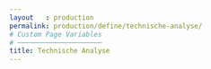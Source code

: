 ```yaml
---
layout   : production
permalink: production/define/technische-analyse/
# Custom Page Variables
# ─────────────────────
title: Technische Analyse
---
```

